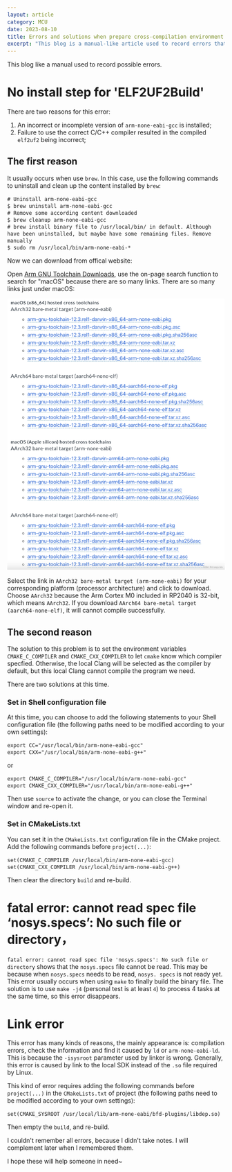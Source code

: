 ```yaml
---
layout: article
category: MCU
date: 2023-08-10
title: Errors and solutions when prepare cross-compilation environment and tool chain (arm-none-eabi-gcc) for Raspberry Pi Pico
excerpt: "This blog is a manual-like article used to record errors that may be encountered. You can view detailed information by selecting the error encountered via the sidebar. No install step for ‘ELF2UF2Build’, fatal error: cannot read spec file ‘nosys.specs’ No such file or directory, connection error"
---
```

This blog like a manual used to record possible errors.

# No install step for 'ELF2UF2Build'
There are two reasons for this error:
1. An incorrect or incomplete version of `arm-none-eabi-gcc` is installed;
2. Failure to use the correct C/C++ compiler resulted in the compiled `elf2uf2` being incorrect;

## The first reason
It usually occurs when use `brew`. In this case, use the following commands to uninstall and clean up the content installed by `brew`:

```
# Uninstall arm-none-eabi-gcc
$ brew uninstall arm-none-eabi-gcc
# Remove some according content downloaded
$ brew cleanup arm-none-eabi-gcc
# brew install binary file to /usr/local/bin/ in default. Although have been uninstalled, but maybe have some remaining files. Remove manually
$ sudo rm /usr/local/bin/arm-none-eabi-*
```

Now we can download from offical website:

Open [Arm GNU Toolchain Downloads](https://developer.arm.com/downloads/-/arm-gnu-toolchain-downloads), use the on-page search function to search for "macOS" because there are so many links. There are so many links just under macOS:

![There are so many links just under macOS](/assets/images/e77c7d2e994a425cabc292a72e2e57e8.png)

Select the link in `AArch32 bare-metal target (arm-none-eabi)` for your corresponding platform (processor architecture) and click to download. Choose `AArch32` because the Arm Cortex M0 included in RP2040 is 32-bit, which means `AArch32`. If you download `AArch64 bare-metal target (aarch64-none-elf)`, it will cannot compile successfully.

## The second reason
The solution to this problem is to set the environment variables `CMAKE_C_COMPILER` and `CMAKE_CXX_COMPILER` to let `cmake` know which compiler specfied. Otherwise, the local Clang will be selected as the compiler by default, but this local Clang cannot compile the program we need.

There are two solutions at this time.

### Set in Shell configuration file
At this time, you can choose to add the following statements to your Shell configuration file (the following paths need to be modified according to your own settings):

```
export CC="/usr/local/bin/arm-none-eabi-gcc"
export CXX="/usr/local/bin/arm-none-eabi-g++"
```

or

```
export CMAKE_C_COMPILER="/usr/local/bin/arm-none-eabi-gcc"
export CMAKE_CXX_COMPILER="/usr/local/bin/arm-none-eabi-g++"
```

Then use `source` to activate the change, or you can close the Terminal window and re-open it.

### Set in CMakeLists.txt
You can set it in the `CMakeLists.txt` configuration file in the CMake project. Add the following commands before `project(...)`:

```
set(CMAKE_C_COMPILER /usr/local/bin/arm-none-eabi-gcc)
set(CMAKE_CXX_COMPILER /usr/local/bin/arm-none-eabi-g++)
```

Then clear the directory `build` and re-build.

# fatal error: cannot read spec file ‘nosys.specs’: No such file or directory，
`fatal error: cannot read spec file 'nosys.specs': No such file or directory` shows that the `nosys.specs` file cannot be read. This may be because when `nosys.specs` needs to be read, `nosys. specs` is not ready yet. This error usually occurs when using `make` to finally build the binary file. The solution is to use `make -j4` (personal test is at least `4`) to process 4 tasks at the same time, so this error disappears.

# Link error
This error has many kinds of reasons, the mainly appearance is: compilation errors, check the information and find it caused by `ld` or `arm-none-eabi-ld`. This is because the `-isysroot` parameter used by linker is wrong. Generally, this error is caused by link to the local SDK instead of the `.so` file required by Linux.

This kind of error requires adding the following commands before `project(...)` in the `CMakeLists.txt` of project (the following paths need to be modified according to your own settings):

```
set(CMAKE_SYSROOT /usr/local/lib/arm-none-eabi/bfd-plugins/libdep.so)
```

Then empty the `build`, and re-build.

I couldn't remember all errors, because I didn't take notes. I will complement later when I remembered them.

I hope these will help someone in need~